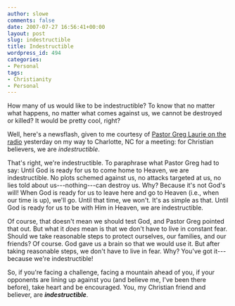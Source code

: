 ```yaml
---
author: slowe
comments: false
date: 2007-07-27 16:56:41+00:00
layout: post
slug: indestructible
title: Indestructible
wordpress_id: 494
categories:
- Personal
tags:
- Christianity
- Personal
---
```


How many of us would like to be indestructible? To know that no matter what happens, no matter what comes against us, we cannot be destroyed or killed? It would be pretty cool, right?

Well, here's a newsflash, given to me courtesy of [Pastor Greg Laurie on the radio](http://www.harvest.org/radio/) yesterday on my way to Charlotte, NC for a meeting: for Christian believers, we are _indestructible_.

That's right, we're indestructible. To paraphrase what Pastor Greg had to say: Until God is ready for us to come home to Heaven, we are indestructible. No plots schemed against us, no attacks targeted at us, no lies told about us---nothing---can destroy us. Why? Because it's not God's will! When God is ready for us to leave here and go to Heaven (i.e., when our time is up), we'll go. Until that time, we won't. It's as simple as that. Until God is ready for us to be with Him in Heaven, we are indestructible.

Of course, that doesn't mean we should test God, and Pastor Greg pointed that out. But what it _does_ mean is that we don't have to live in constant fear. Should we take reasonable steps to protect ourselves, our families, and our friends? Of course. God gave us a brain so that we would use it. But after taking reasonable steps, we don't have to live in fear. Why? You've got it---because we're indestructible!

So, if you're facing a challenge, facing a mountain ahead of you, if your opponents are lining up against you (and believe me, I've been there before), take heart and be encouraged. You, my Christian friend and believer, are _**indestructible**_.
